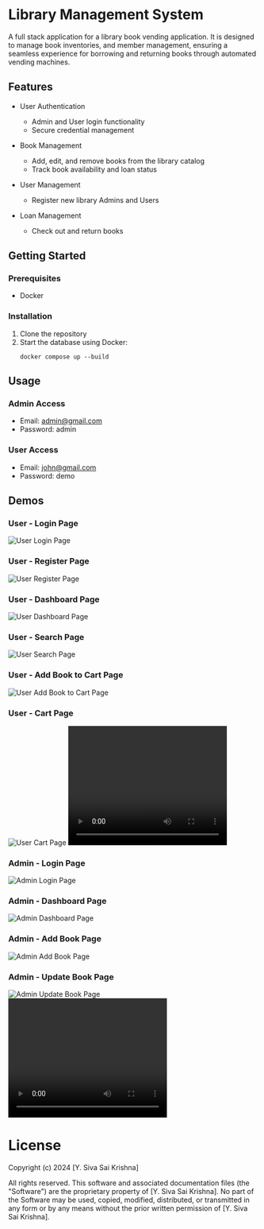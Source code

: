# Library Management System

A full stack application for a library book vending application. It is designed to manage book inventories, and member management, ensuring a seamless experience for borrowing and returning books through automated vending machines.


## Features

- User Authentication
  - Admin and User login functionality
  - Secure credential management

- Book Management
  - Add, edit, and remove books from the library catalog
  - Track book availability and loan status

- User Management
  - Register new library Admins and Users

- Loan Management
  - Check out and return books


## Getting Started

### Prerequisites

- Docker

### Installation

1. Clone the repository
2. Start the database using Docker:
   ```
   docker compose up --build
   ```

## Usage

### Admin Access
- Email: admin@gmail.com
- Password: admin

### User Access
- Email: john@gmail.com
- Password: demo

## Demos
### User - Login Page
<img src="./media/user_login.JPG" alt="User Login Page"/>

### User - Register Page
<img src="./media/register.JPG" alt="User Register Page"/>

### User - Dashboard Page
<img src="./media/user_dashboard.JPG" alt="User Dashboard Page"/>

### User - Search Page
<img src="./media/user_search.JPG" alt="User Search Page"/>

### User - Add Book to Cart Page
<img src="./media/user_add_book_to_cart.JPG" alt="User Add Book to Cart Page"/>

### User - Cart Page
<img src="./media/user_cart.JPG" alt="User Cart Page"/>

<video width="320" height="240" controls>
  <source src="./media/libmate_user_demo.mp4" type="video/mp4">
</video>

### Admin - Login Page
<img src="./media/admin_login.JPG" alt="Admin Login Page"/>

### Admin - Dashboard Page
<img src="./media/admin_dashboard.JPG" alt="Admin Dashboard Page"/>

### Admin - Add Book Page
<img src="./media/admin_create_book.JPG" alt="Admin Add Book Page"/>

### Admin - Update Book Page
<img src="./media/admin_update_book.JPG" alt="Admin Update Book Page"/>

<video width="320" height="240" controls>
  <source src="./media/libmate_admin_demo.mp4" type="video/mp4">
</video>


# License

Copyright (c) 2024 [Y. Siva Sai Krishna]

All rights reserved. This software and associated documentation files (the "Software") are the proprietary property of [Y. Siva Sai Krishna]. No part of the Software may be used, copied, modified, distributed, or transmitted in any form or by any means without the prior written permission of [Y. Siva Sai Krishna].